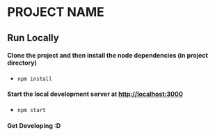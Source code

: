 # PROJECT NAME

## Run Locally

#### Clone the project and then install the node dependencies (in project directory)

- `npm install`

#### Start the local development server at [http://localhost:3000](http://localhost:3000)

- `npm start`

#### Get Developing :D
